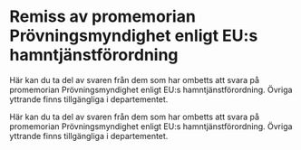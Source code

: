 # Remiss av promemorian Prövningsmyndighet enligt EU:s hamntjänstförordning

Här kan du ta del av svaren från dem som har ombetts att svara på promemorian Prövningsmyndighet enligt EU:s hamntjänstförordning. Övriga yttrande finns tillgängliga i departementet.

Här kan du ta del av svaren från dem som har ombetts att svara på promemorian Prövningsmyndighet enligt EU:s hamntjänstförordning. Övriga yttrande finns tillgängliga i departementet.

